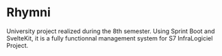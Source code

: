 # Rhymni

University project realized during the 8th semester.
Using Sprint Boot and SvelteKit, it is a fully functionnal management system for S7 InfraLogiciel Project.
